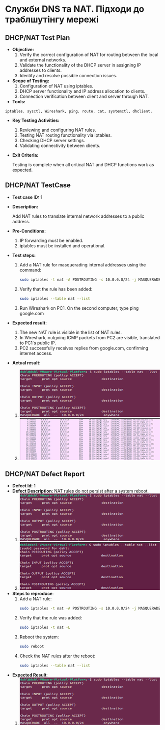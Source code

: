 # Служби DNS та NAT. Підходи до траблшутінгу мережі 

## DHCP/NAT Test Plan
* **Objective:**
  1. Verify the correct configuration of NAT for routing between the local and external networks.
  2. Validate the functionality of the DHCP server in assigning IP addresses to clients.
  3. Identify and resolve possible connection issues.
* **Scope of Testing:**
  1. Configuration of NAT using iptables.
  2. DHCP server functionality and IP address allocation to clients.
  3. Connection verification between client and server through NAT.
* **Tools:**
```
iptables, sysctl, Wireshark, ping, route, cat, systemctl, dhclient.
```
* **Key Testing Activities:**
  1. Reviewing and configuring NAT rules.
  2. Testing NAT routing functionality via iptables.
  3. Checking DHCP server settings.
  4. Validating connectivity between clients.
* **Exit Criteria:**
  
    Testing is complete when all critical NAT and DHCP functions work as expected.


## DHCP/NAT TestCase

* **Test case ID:** 1
* **Description:**
  
    Add NAT rules to translate internal network addresses to a public address.
* **Pre-Conditions:**
  1. IP forwarding must be enabled.
  2. iptables must be installed and operational.
* **Test steps:**
  1. Add a NAT rule for masquerading internal addresses using the command:
     ```bash
     sudo iptables -t nat -A POSTROUTING -s 10.0.0.0/24 -j MASQUERADE
     ```
  2. Verify that the rule has been added:
     ```bash
     sudo iptables --table nat --list
     ```
  3. Run Wireshark on PC1. On the second computer, type ping google.com
* **Expected result:**
  1. The new NAT rule is visible in the list of NAT rules.
  2. In Wireshark, outgoing ICMP packets from PC2 are visible, translated to PC1's public IP.
  3. PC2 successfully receives replies from google.com, confirming internet access.

* **Actual result:**
    1. ![Clear the ARP table](./img/2.png)
    2. ![MAC address is received](./img/1.png)


## DHCP/NAT Defect Report

* **Defect Id**: 1
* **Defect Description**:
    NAT rules do not persist after a system reboot.
    1. ![NAT rules before reboot](./img/2.png)
    2. ![NAT rules after reboot](./img/3.png)
* **Steps to reproduce**:
  1. Add a NAT rule:
      ```bash
      sudo iptables -t nat -A POSTROUTING -s 10.0.0.0/24 -j MASQUERADE
      ```
  2. Verify that the rule was added:
      ```bash
      sudo iptables -t nat -L
      ```
  3. Reboot the system:
      ```bash
      sudo reboot
      ```
  4. Check the NAT rules after the reboot:
      ```bash
      sudo iptables --table nat --list
      ```
* **Expected Result**:
    1. ![NAT table](./img/2.png)
